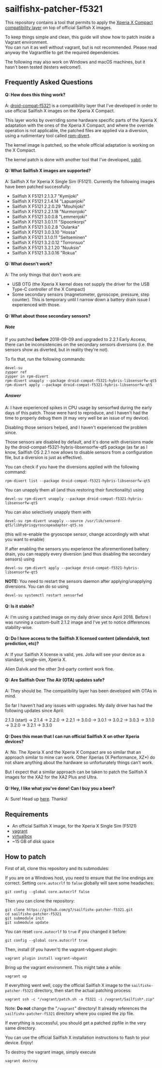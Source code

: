 sailfishx-patcher-f5321
=======================

This repository contains a tool that permits to apply the [Xperia X Compact compatibility layer](https://github.com/g7/droid-compat-f5321)
on top of official Sailfish X images.

To keep things simple and clean, this guide will show how to patch inside a Vagrant environment.  
You can run it as well without vagrant, but is not recommended. Please read anyway the Vagrantfile to
get the required dependencies.

The following may also work on Windows and macOS machines, but it hasn't been tested (testers welcome!).

Frequently Asked Questions
--------------------------

#### Q: How does this thing work?

A: [droid-compat-f5321](https://github.com/g7/droid-compat-f5321) is a compatibility layer that I've developed
in order to use official Sailfish X images on the Xperia X Compact.

This layer works by overriding some hardware specific parts of the Xperia X adaptation with the ones of the
Xperia X Compact, and where the override operation is not applicable, the patched files are applied
via a diversion, using a rudimentary tool called [rpm-divert](https://github.com/g7/rpm-divert).

The kernel image is patched, so the whole official adaptation is working on the X Compact.

The kernel patch is done with another tool that I've developed, [yabit](https://github.com/g7/yabit).

#### Q: What Sailfish X images are supported?

A: Sailfish X for Xperia X Single Sim (F5121). Currently the following images have been patched successfully:

* Sailfish X F5121 2.1.3.7 "Kymijoki"
* Sailfish X F5121 2.1.4.14 "Lapuanjoki"
* Sailfish X F5121 2.2.0.29 "Mouhijoki"
* Sailfish X F5121 2.2.1.18 "Nurmonjoki"
* Sailfish X F5121 3.0.0.8 "Lemmenjoki"
* Sailfish X F5121 3.0.1.11 "Sipoonkorpi"
* Sailfish X F5121 3.0.2.8 "Oulanka"
* Sailfish X F5121 3.0.3.10 "Hossa"
* Sailfish X F5121 3.1.0.11 "Seitseminen"
* Sailfish X F5121 3.2.0.12 "Torronsuo"
* Sailfish X F5121 3.2.1.20 "Nuuksio"
* Sailfish X F5121 3.3.0.16 "Rokua"

#### Q: What doesn't work?

A: The only things that don't work are:

  * USB OTG (the Xperia X kernel does not supply the driver for the USB Type-C controller of the X Compact)
  * Some secondary sensors (magnetometer, gyroscope, pressure, step counter). This is temporary until I narrow down a battery drain issue I experienced with those.

#### Q: What about those secondary sensors?

##### Note

If you patched **before** 2018-09-09 and upgraded to 2.2.1 Early Access, there can be inconsistencies on
the secondary sensors diversions (i.e. the sensors show as diverted, but in reality they're not).

To fix that, run the following commands:

    devel-su
    zypper ref
    zypper in rpm-divert
    rpm-divert unapply --package droid-compat-f5321-hybris-libsensorfw-qt5
    rpm-divert apply --package droid-compat-f5321-hybris-libsensorfw-qt5

##### Answer

A: I have experienced spikes in CPU usage by sensorfwd during the early days of this patch. Those were hard
to reproduce, and I haven't had the time to properly debug them (it may very well be an issue of my device).

Disabling those sensors helped, and I haven't experienced the problem since.

Those sensors are disabled by default, and it's done with diversions made by the
droid-compat-f5321-hybris-libsensorfw-qt5 package (as far as I know, Sailfish OS 2.2.1
now allows to disable sensors from a configuration file, but a diversion is just as effective).

You can check if you have the diversions applied with the following command:

    rpm-divert list --package droid-compat-f5321-hybris-libsensorfw-qt5

You can unapply them all (and thus restoring their functionality) using

    devel-su rpm-divert unapply --package droid-compat-f5321-hybris-libsensorfw-qt5

You can also selectively unapply them with

    devel-su rpm-divert unapply --source /usr/lib/sensord-qt5/libhybrisgyroscopeadaptor-qt5.so

(this will re-enable the gryoscope sensor, change accordingly with what you want to enable)

If after enabling the sensors you experience the aforementioned battery drain, you can reapply
every diversion (and thus disabling the secondary sensors) using

    devel-su rpm-divert apply --package droid-compat-f5321-hybris-libsensorfw-qt5

**NOTE:** You need to restart the sensors daemon after applying/unapplying diversions. You can
do so using

    devel-su systemctl restart sensorfwd

#### Q: Is it stable?

A: I'm using a patched image on my daily driver since April 2018. Before I was running a custom-built
2.1.2 image and I've yet to notice differences stability-wise.

#### Q: Do I have access to the Sailfish X licensed content (aliendalvik, text prediction, etc)?

A: If your Sailfish X license is valid, yes. Jolla will see your device as a standard, single-sim, Xperia X.

Alien Dalvik and the other 3rd-party content work fine.

#### Q: Are Sailfish Over The Air (OTA) updates safe?

A: They should be. The compatibility layer has been developed with OTAs in mind.

So far I haven't had any issues with upgrades. My daily driver has had the following updates since April:

2.1.3 (start) -> 2.1.4 -> 2.2.0 -> 2.2.1 -> 3.0.0 -> 3.0.1 -> 3.0.2 -> 3.0.3 -> 3.1.0 -> 3.2.0 -> 3.2.1 -> 3.3.0

#### Q: Does this mean that I can run official Sailfish X on other Xperia devices?

A: No. The Xperia X and the Xperia X Compact are so similar that an approach similar to mine
can work. Other Xperias (X Performance, XZ*) do not share anything about the hardware so unfortunately
things can't work.

But I expect that a similar approach can be taken to patch the Sailfish X images for the XA2 for the XA2 Plus and Ultra.

#### Q: Hey, I like what you've done! Can I buy you a beer?

A: Sure! Head up [here](https://www.paypal.com/cgi-bin/webscr?cmd=_s-xclick&hosted_button_id=HVAFQSLM94DLW&lc=en_XC). Thanks!

Requirements
------------

* An official Sailfish X image, for the Xperia X Single Sim (F5121)
* [vagrant](https://www.vagrantup.com)
* [virtualbox](https://www.virtualbox.org)
* ~15 GB of disk space

How to patch
------------

First of all, clone this repository and its submodules:

If you are on a Windows host, you need to ensure that the line endings are correct.
Setting `core.autocrlf` to `false` globally will save some headaches:

	git config --global core.autocrlf false

Then you can clone the repository:

	git clone https://github.com/g7/sailfishx-patcher-f5321.git
	cd sailfishx-patcher-f5321
	git submodule init
	git submodule update

You can reset `core.autocrlf` to `true` if you changed it before:

	git config --global core.autocrlf true

Then, install (if you haven't) the vagrant-vbguest plugin:

	vagrant plugin install vagrant-vbguest

Bring up the vagrant environment. This might take a while:

	vagrant up

If everything went well, copy the official Sailfish X image to the `sailfishx-patcher-f5321` directory,
then start the actual patching process:

	vagrant ssh -c "/vagrant/patch.sh -a f5321 -i /vagrant/Sailfish*.zip"

Note: **Do not** change the "`/vagrant`" directory! It already references the `sailfishx-patcher-f5321`
directory where you copied the zip file.

If everything is successful, you should get a patched zipfile in the very same directory.

You can use the official Sailfish X installation instructions to flash to your device. Enjoy!

To destroy the vagrant image, simply execute

	vagrant destroy

